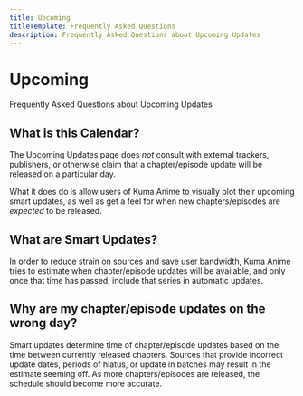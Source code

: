 ```yaml
---
title: Upcoming
titleTemplate: Frequently Asked Questions
description: Frequently Asked Questions about Upcoming Updates
---
```


# Upcoming
Frequently Asked Questions about Upcoming Updates

## What is this Calendar?
The Upcoming Updates page does *not* consult with external trackers, publishers, or otherwise claim that a chapter/episode update will be released on a particular day.

What it does do is allow users of Kuma Anime to visually plot their upcoming smart updates, as well as get a feel for when new chapters/episodes are *expected* to be released.

## What are Smart Updates?
In order to reduce strain on sources and save user bandwidth, Kuma Anime tries to estimate when chapter/episode updates will be available, and only once that time has passed, include that series in automatic updates.

## Why are my chapter/episode updates on the wrong day?
Smart updates determine time of chapter/episode updates based on the time between currently released chapters. Sources that provide incorrect update dates, periods of hiatus, or update in batches may result in the estimate seeming off. As more chapters/episodes are released, the schedule should become more accurate.
